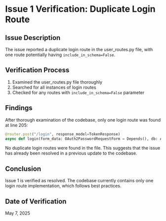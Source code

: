 # Issue 1 Verification: Duplicate Login Route

## Issue Description
The issue reported a duplicate login route in the user_routes.py file, with one route potentially having `include_in_schema=False`.

## Verification Process
1. Examined the user_routes.py file thoroughly
2. Searched for all instances of login routes
3. Checked for any routes with `include_in_schema=False` parameter

## Findings
After thorough examination of the codebase, only one login route was found at line 205:

```python
@router.post("/login", response_model=TokenResponse)
async def login(form_data: OAuth2PasswordRequestForm = Depends(), db: AsyncSession = Depends(get_db), request: Request = None):
```

No duplicate login routes were found in the file. This suggests that the issue has already been resolved in a previous update to the codebase.

## Conclusion
Issue 1 is verified as resolved. The codebase currently contains only one login route implementation, which follows best practices.

## Date of Verification
May 7, 2025

